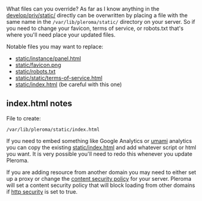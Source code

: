 What files can you override? As far as I know anything in the [develop/priv/static/](https://git.pleroma.social/pleroma/pleroma/-/tree/develop/priv/static) directly can be overwritten by placing a file with the same name in the `/var/lib/pleroma/static/` directory on your server. So if you need to change your favicon, terms of service, or robots.txt that's where you'll need place your updated files.

Notable files you may want to replace:

- [static/instance/panel.html](https://git.pleroma.social/pleroma/pleroma/-/blob/develop/priv/static/instance/panel.html)
- [static/favicon.png](https://git.pleroma.social/pleroma/pleroma/-/blob/develop/priv/static/favicon.png)
- [static/robots.txt](https://git.pleroma.social/pleroma/pleroma/-/blob/develop/priv/static/robots.txt)
- [static/static/terms-of-service.html](https://git.pleroma.social/pleroma/pleroma/-/blob/develop/priv/static/static/terms-of-service.html)
- [static/index.html](https://git.pleroma.social/pleroma/pleroma/-/blob/develop/priv/static/index.html) (be careful with this one)


## index.html notes

File to create: 

`/var/lib/pleroma/static/index.html`

If you need to embed something like Google Analytics or [umami](https://umami.is/) analytics you can copy the existing [static/index.html](https://git.pleroma.social/pleroma/pleroma/-/blob/develop/priv/static/index.html) and add whatever script or html you want. It is very possible you'll need to redo this whenever you update Pleroma. 

If you are adding resource from another domain you may need to either set up a proxy or change the [content security policy](https://developer.mozilla.org/en-US/docs/Web/HTTP/CSP) for your server. Pleroma will set a content security policy that will block loading from other domains if [http security](https://docs.pleroma.social/backend/configuration/hardening/#http_security) is set to true. 